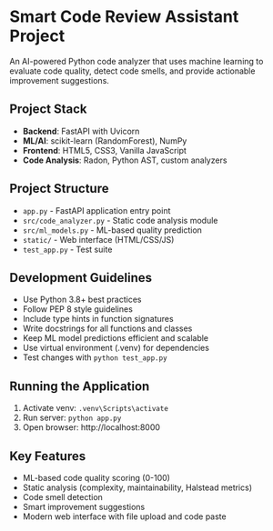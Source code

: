 # Smart Code Review Assistant Project

An AI-powered Python code analyzer that uses machine learning to evaluate code quality, detect code smells, and provide actionable improvement suggestions.

## Project Stack
- **Backend**: FastAPI with Uvicorn
- **ML/AI**: scikit-learn (RandomForest), NumPy
- **Frontend**: HTML5, CSS3, Vanilla JavaScript
- **Code Analysis**: Radon, Python AST, custom analyzers

## Project Structure
- `app.py` - FastAPI application entry point
- `src/code_analyzer.py` - Static code analysis module
- `src/ml_models.py` - ML-based quality prediction
- `static/` - Web interface (HTML/CSS/JS)
- `test_app.py` - Test suite

## Development Guidelines
- Use Python 3.8+ best practices
- Follow PEP 8 style guidelines
- Include type hints in function signatures
- Write docstrings for all functions and classes
- Keep ML model predictions efficient and scalable
- Use virtual environment (.venv) for dependencies
- Test changes with `python test_app.py`

## Running the Application
1. Activate venv: `.venv\Scripts\activate`
2. Run server: `python app.py`
3. Open browser: http://localhost:8000

## Key Features
- ML-based code quality scoring (0-100)
- Static analysis (complexity, maintainability, Halstead metrics)
- Code smell detection
- Smart improvement suggestions
- Modern web interface with file upload and code paste
